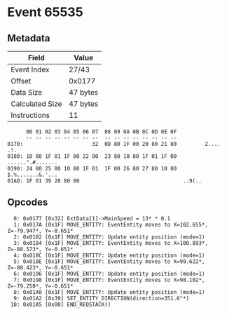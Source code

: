 # Event 65535

## Metadata

| Field           | Value    |
|-----------------|----------|
| Event Index     | 27/43    |
| Offset          | 0x0177   |
| Data Size       | 47 bytes |
| Calculated Size | 47 bytes |
| Instructions    | 11       |

```
      00 01 02 03 04 05 06 07  08 09 0A 0B 0C 0D 0E 0F
      -- -- -- -- -- -- -- --  -- -- -- -- -- -- -- --
0170:                      32  0D 80 1F 00 20 80 21 80         2.... .!.
0180: 10 80 1F 01 1F 00 22 80  23 80 10 80 1F 01 1F 00  ......".#.......
0190: 24 80 25 80 10 80 1F 01  1F 00 26 80 27 80 10 80  $.%.......&.'...
01A0: 1F 01 39 28 80 00                                 ..9(..          
```

## Opcodes

```
  0: 0x0177 [0x32] ExtData[1]->MainSpeed = 13* * 0.1
  1: 0x017A [0x1F] MOVE_ENTITY: EventEntity moves to X=102.655*, Z=-79.947*, Y=-0.651*
  2: 0x0182 [0x1F] MOVE_ENTITY: Update entity position (mode=1)
  3: 0x0184 [0x1F] MOVE_ENTITY: EventEntity moves to X=100.893*, Z=-80.573*, Y=-0.651*
  4: 0x018C [0x1F] MOVE_ENTITY: Update entity position (mode=1)
  5: 0x018E [0x1F] MOVE_ENTITY: EventEntity moves to X=99.622*, Z=-80.423*, Y=-0.651*
  6: 0x0196 [0x1F] MOVE_ENTITY: Update entity position (mode=1)
  7: 0x0198 [0x1F] MOVE_ENTITY: EventEntity moves to X=98.102*, Z=-79.250*, Y=-0.651*
  8: 0x01A0 [0x1F] MOVE_ENTITY: Update entity position (mode=1)
  9: 0x01A2 [0x39] SET_ENTITY_DIRECTION(direction=351.6°*)
 10: 0x01A5 [0x00] END_REQSTACK()
```
